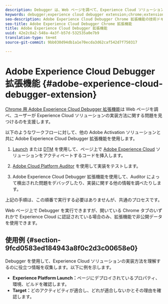 ```yaml
---
description: Debugger は、Web ページを調べて、Experience Cloud ソリューションの実装方法に関する問題を見つけるのを支援します。
keywords: debugger;experience cloud debugger extension;chrome;extension
seo-description: Adobe Experience Cloud Debugger Chrome 拡張機能の技術ドキュメント - Web ページを調べて Experience Cloud ソリューションの実装の問題を理解します
seo-title: Adobe Experience Cloud Debugger Chrome 拡張機能
title: Adobe Experience Cloud Debugger 拡張機能
uuid: 42e2c8a2-548a-4a3f-b57d-532535a0e7b9
translation-type: tm+mt
source-git-commit: 9bb030d94db1a1e70ecda3d62caf542d7f750317

---
```



# Adobe Experience Cloud Debugger 拡張機能 {#adobe-experience-cloud-debugger-extension}

[Chrome 用 Adobe Experience Cloud Debugger 拡張機能](https://chrome.google.com/webstore/detail/adobe-experience-cloud-de/ocdmogmohccmeicdhlhhgepeaijenapj)は Web ページを調べ、ユーザーが Experience Cloud ソリューションの実装方法に関する問題を見つけるのを支援します。

以下のようなワークフローに対して、他の Adobe Activation ソリューションと共に Adobe Experience Cloud Debugger 拡張機能を使用します。

1. [Launch](https://docs.adobe.com/content/help/en/launch/using/overview.html) または [DTM](https://docs.adobe.com/content/help/en/dtm/using/dtm-home.html) を使用して、ページ上で [Adobe Experience Cloud](https://docs.adobe.com/content/help/en/experience-cloud/user-guides/home.html) ソリューションをアクティベートするコードを挿入します。

1. [Adobe Cloud Platform Auditor](https://docs.adobe.com/content/help/en/auditor/using/overview.html) を使用して実装をテストします。
1. Adobe Experience Cloud Debugger 拡張機能を使用して、Auditor によって検出された問題をデバッグしたり、実装に関する他の情報を調べたりします。

上記の手順は、この順番で実行する必要はありませんが、共通のプロセスです。

Web ページ上で Debugger を実行できますが、開いている Chrome タブのいずれかで Experience Cloud に認証されている場合のみ、拡張機能で非公開データを使用できます。

## 使用例 {#section-9fcd0583ed184943a8f0c2d3c00658e0}

Debugger を使用して、Experience Cloud ソリューションの実装方法を理解するのに役立つ情報を収集します。以下に例を示します。

* **Experience Platform Launch：**&#x200B;ページにデプロイされているプロパティ、環境、ビルドを確認します。
* **Target：**&#x200B;どのアクティビティが適合し、どれが適合しないかとその理由を確認します。
